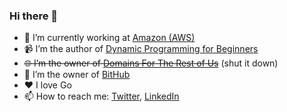 ### Hi there 👋

- 🔭 I’m currently working at [Amazon (AWS)](https://aws.amazon.com/)
- 📹 I’m the author of [Dynamic Programming for Beginners](https://www.youtube.com/playlist?list=PLVrpF4r7WIhTT1hJqZmjP10nxsmrbRvlf)
- ~~🌐 I’m the owner of [Domains For The Rest of Us](https://www.domainsfortherestofus.com)~~ (shut it down)
- 💱 I’m the owner of [BitHub](https://www.bithub.com)
- ❤️ I love Go
- 📫 How to reach me: [Twitter](https://twitter.com/andreygrehov), [LinkedIn](https://www.linkedin.com/in/andrey-grehov/)
